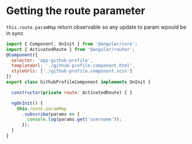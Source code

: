 # Getting the route parameter

`this.route.paramMap` return observable so any update to param wpould be in sync

```javascript
import { Component, OnInit } from '@angular/core';
import { ActivatedRoute } from '@angular/router';
@Component({
  selector: 'app-github-profile',
  templateUrl: './github-profile.component.html',
  styleUrls: ['./github-profile.component.scss']
})
export class GithubProfileComponent implements OnInit {

  constructor(private route: ActivatedRoute) { }

  ngOnInit() {
    this.route.paramMap
      .subscribe(params => {
        console.log(params.get('username'));
      });
  }
}
```


